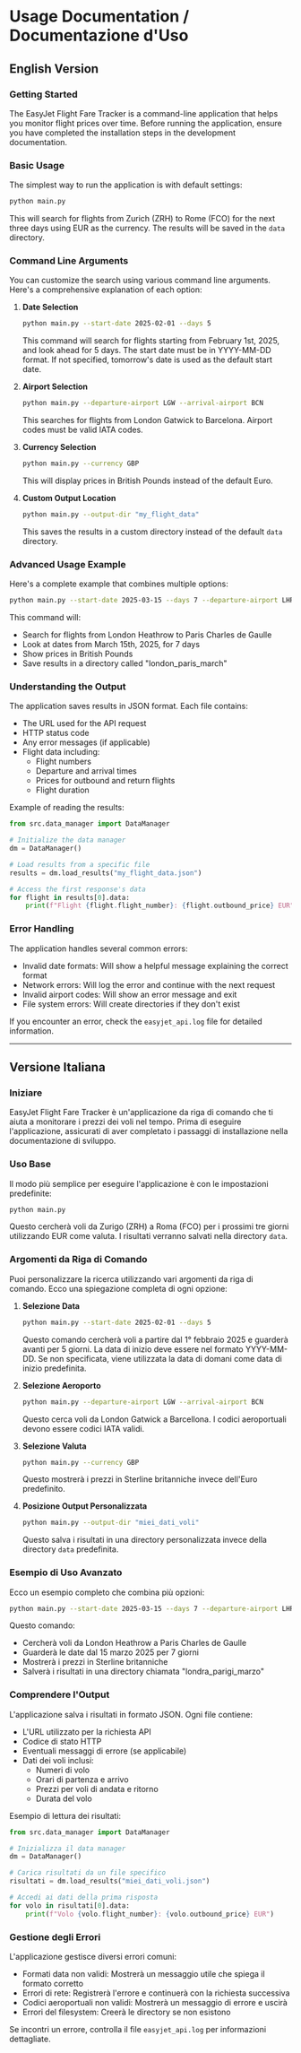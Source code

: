# Usage Documentation / Documentazione d'Uso

## English Version

### Getting Started

The EasyJet Flight Fare Tracker is a command-line application that helps you monitor flight prices over time. Before running the application, ensure you have completed the installation steps in the development documentation.

### Basic Usage

The simplest way to run the application is with default settings:

```bash
python main.py
```

This will search for flights from Zurich (ZRH) to Rome (FCO) for the next three days using EUR as the currency. The results will be saved in the `data` directory.

### Command Line Arguments

You can customize the search using various command line arguments. Here's a comprehensive explanation of each option:

1. **Date Selection**
   ```bash
   python main.py --start-date 2025-02-01 --days 5
   ```
   This command will search for flights starting from February 1st, 2025, and look ahead for 5 days. The start date must be in YYYY-MM-DD format. If not specified, tomorrow's date is used as the default start date.

2. **Airport Selection**
   ```bash
   python main.py --departure-airport LGW --arrival-airport BCN
   ```
   This searches for flights from London Gatwick to Barcelona. Airport codes must be valid IATA codes.

3. **Currency Selection**
   ```bash
   python main.py --currency GBP
   ```
   This will display prices in British Pounds instead of the default Euro.

4. **Custom Output Location**
   ```bash
   python main.py --output-dir "my_flight_data"
   ```
   This saves the results in a custom directory instead of the default `data` directory.

### Advanced Usage Example

Here's a complete example that combines multiple options:

```bash
python main.py --start-date 2025-03-15 --days 7 --departure-airport LHR --arrival-airport CDG --currency GBP --output-dir "london_paris_march"
```

This command will:
- Search for flights from London Heathrow to Paris Charles de Gaulle
- Look at dates from March 15th, 2025, for 7 days
- Show prices in British Pounds
- Save results in a directory called "london_paris_march"

### Understanding the Output

The application saves results in JSON format. Each file contains:
- The URL used for the API request
- HTTP status code
- Any error messages (if applicable)
- Flight data including:
  - Flight numbers
  - Departure and arrival times
  - Prices for outbound and return flights
  - Flight duration

Example of reading the results:
```python
from src.data_manager import DataManager

# Initialize the data manager
dm = DataManager()

# Load results from a specific file
results = dm.load_results("my_flight_data.json")

# Access the first response's data
for flight in results[0].data:
    print(f"Flight {flight.flight_number}: {flight.outbound_price} EUR")
```

### Error Handling

The application handles several common errors:
- Invalid date formats: Will show a helpful message explaining the correct format
- Network errors: Will log the error and continue with the next request
- Invalid airport codes: Will show an error message and exit
- File system errors: Will create directories if they don't exist

If you encounter an error, check the `easyjet_api.log` file for detailed information.

---

## Versione Italiana

### Iniziare

EasyJet Flight Fare Tracker è un'applicazione da riga di comando che ti aiuta a monitorare i prezzi dei voli nel tempo. Prima di eseguire l'applicazione, assicurati di aver completato i passaggi di installazione nella documentazione di sviluppo.

### Uso Base

Il modo più semplice per eseguire l'applicazione è con le impostazioni predefinite:

```bash
python main.py
```

Questo cercherà voli da Zurigo (ZRH) a Roma (FCO) per i prossimi tre giorni utilizzando EUR come valuta. I risultati verranno salvati nella directory `data`.

### Argomenti da Riga di Comando

Puoi personalizzare la ricerca utilizzando vari argomenti da riga di comando. Ecco una spiegazione completa di ogni opzione:

1. **Selezione Data**
   ```bash
   python main.py --start-date 2025-02-01 --days 5
   ```
   Questo comando cercherà voli a partire dal 1° febbraio 2025 e guarderà avanti per 5 giorni. La data di inizio deve essere nel formato YYYY-MM-DD. Se non specificata, viene utilizzata la data di domani come data di inizio predefinita.

2. **Selezione Aeroporto**
   ```bash
   python main.py --departure-airport LGW --arrival-airport BCN
   ```
   Questo cerca voli da London Gatwick a Barcellona. I codici aeroportuali devono essere codici IATA validi.

3. **Selezione Valuta**
   ```bash
   python main.py --currency GBP
   ```
   Questo mostrerà i prezzi in Sterline britanniche invece dell'Euro predefinito.

4. **Posizione Output Personalizzata**
   ```bash
   python main.py --output-dir "miei_dati_voli"
   ```
   Questo salva i risultati in una directory personalizzata invece della directory `data` predefinita.

### Esempio di Uso Avanzato

Ecco un esempio completo che combina più opzioni:

```bash
python main.py --start-date 2025-03-15 --days 7 --departure-airport LHR --arrival-airport CDG --currency GBP --output-dir "londra_parigi_marzo"
```

Questo comando:
- Cercherà voli da London Heathrow a Paris Charles de Gaulle
- Guarderà le date dal 15 marzo 2025 per 7 giorni
- Mostrerà i prezzi in Sterline britanniche
- Salverà i risultati in una directory chiamata "londra_parigi_marzo"

### Comprendere l'Output

L'applicazione salva i risultati in formato JSON. Ogni file contiene:
- L'URL utilizzato per la richiesta API
- Codice di stato HTTP
- Eventuali messaggi di errore (se applicabile)
- Dati dei voli inclusi:
  - Numeri di volo
  - Orari di partenza e arrivo
  - Prezzi per voli di andata e ritorno
  - Durata del volo

Esempio di lettura dei risultati:
```python
from src.data_manager import DataManager

# Inizializza il data manager
dm = DataManager()

# Carica risultati da un file specifico
risultati = dm.load_results("miei_dati_voli.json")

# Accedi ai dati della prima risposta
for volo in risultati[0].data:
    print(f"Volo {volo.flight_number}: {volo.outbound_price} EUR")
```

### Gestione degli Errori

L'applicazione gestisce diversi errori comuni:
- Formati data non validi: Mostrerà un messaggio utile che spiega il formato corretto
- Errori di rete: Registrerà l'errore e continuerà con la richiesta successiva
- Codici aeroportuali non validi: Mostrerà un messaggio di errore e uscirà
- Errori del filesystem: Creerà le directory se non esistono

Se incontri un errore, controlla il file `easyjet_api.log` per informazioni dettagliate.